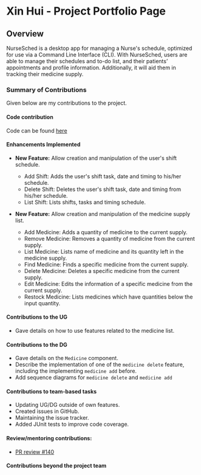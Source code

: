 # Xin Hui - Project Portfolio Page

## Overview

NurseSched is a desktop app for managing a Nurse's schedule, optimized for use via a Command Line Interface (CLI).
With NurseSched, users are able to manage their schedules and to-do list, and their patients’ appointments and profile
information. Additionally, it will aid them in tracking their medicine supply.

### Summary of Contributions

Given below are my contributions to the project.

#### Code contribution

Code can be found [here](https://nus-cs2113-ay2425s2.github.io/tp-dashboard/?search=&sort=totalCommits%20dsc&sortWithin=totalCommits%20dsc&timeframe=commit&mergegroup=&groupSelect=groupByRepos&breakdown=true&checkedFileTypes=docs~functional-code~test-code~other&since=2025-02-21&tabOpen=true&tabType=authorship&tabAuthor=xhuinn&tabRepo=AY2425S2-CS2113-T11b-3%2Ftp%5Bmaster%5D&authorshipIsMergeGroup=false&authorshipFileTypes=docs~functional-code~test-code&authorshipIsBinaryFileTypeChecked=false&authorshipIsIgnoredFilesChecked=false)

#### Enhancements Implemented

- **New Feature:** Allow creation and manipulation of the user's shift schedule.

  - Add Shift: Adds the user's shift task, date and timing to his/her schedule.
  - Delete Shift: Deletes the user's shift task, date and timing from his/her schedule.
  - List Shift: Lists shifts, tasks and timing schedule.

- **New Feature:** Allow creation and manipulation of the medicine supply list.

  - Add Medicine: Adds a quantity of medicine to the current supply.
  - Remove Medicine: Removes a quantity of medicine from the current supply.
  - List Medicine: Lists name of medicine and its quantity left in the medicine supply.
  - Find Medicine: Finds a specific medicine from the current supply.
  - Delete Medicine: Deletes a specific medicine from the current supply.
  - Edit Medicine: Edits the information of a specific medicine from the current supply.
  - Restock Medicine: Lists medicines which have quantities below the input quantity.

#### Contributions to the UG

- Gave details on how to use features related to the medicine list.

#### Contributions to the DG

- Gave details on the `Medicine` component.
- Describe the implementation of one of the `medicine delete` feature, including the implementing `medicine add` before.
- Add sequence diagrams for `medicine delete` and `medicine add`

#### Contributions to team-based tasks

- Updating UG/DG outside of own features.
- Created issues in GitHub.
- Maintaining the issue tracker.
- Added JUnit tests to improve code coverage.

#### Review/mentoring contributions:

- [PR review #140](https://github.com/AY2425S2-CS2113-T11b-3/tp/pull/140)

#### Contributions beyond the project team